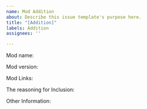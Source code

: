```yaml
---
name: Mod Addition
about: Describe this issue template's purpose here.
title: "[Addition]"
labels: Addition
assignees: ''

---
```


Mod name:

Mod version:

Mod Links:

The reasoning for Inclusion:

Other Information:
